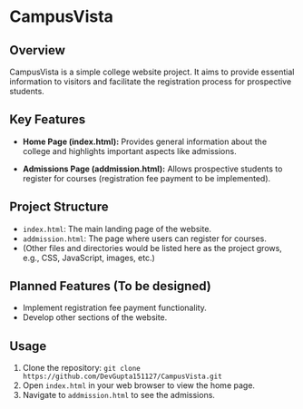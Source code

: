 # CampusVista

## Overview

CampusVista is a simple college website project. It aims to provide essential information to visitors and facilitate the registration process for prospective students.

## Key Features

*   **Home Page (index.html):**  Provides general information about the college and highlights important aspects like admissions.

*   **Admissions Page (addmission.html):**  Allows prospective students to register for courses (registration fee payment to be implemented).

## Project Structure

*   `index.html`: The main landing page of the website.
*   `addmission.html`: The page where users can register for courses.
*   (Other files and directories would be listed here as the project grows, e.g., CSS, JavaScript, images, etc.)

## Planned Features (To be designed)

*   Implement registration fee payment functionality.
*   Develop other sections of the website.

## Usage

1.  Clone the repository: `git clone https://github.com/DevGupta151127/CampusVista.git`
2.  Open `index.html` in your web browser to view the home page.
3.  Navigate to `addmission.html` to see the admissions.
